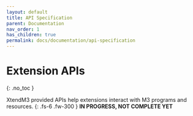 ```yaml
---
layout: default
title: API Specification
parent: Documentation
nav_order: 1
has_children: true
permalink: docs/documentation/api-specification
---
```



# Extension APIs
{: .no_toc }

XtendM3 provided APIs help extensions interact with M3 programs and resources.
{: .fs-6 .fw-300 }
**️IN PROGRESS, NOT COMPLETE YET**
